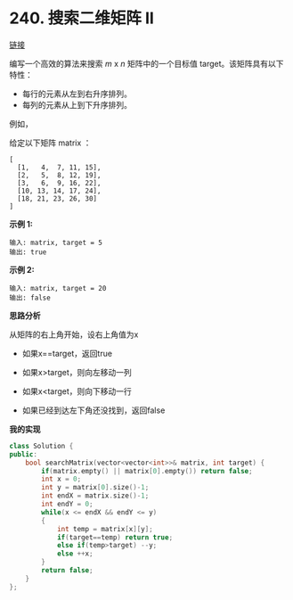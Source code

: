 # 240. 搜索二维矩阵 II

[链接](https://leetcode-cn.com/problems/search-a-2d-matrix-ii/description/)

编写一个高效的算法来搜索 *m* x *n* 矩阵中的一个目标值 target。该矩阵具有以下特性：

- 每行的元素从左到右升序排列。
- 每列的元素从上到下升序排列。

例如，

给定以下矩阵 matrix ：

```
[
  [1,   4,  7, 11, 15],
  [2,   5,  8, 12, 19],
  [3,   6,  9, 16, 22],
  [10, 13, 14, 17, 24],
  [18, 21, 23, 26, 30]
]
```

**示例 1:**

```
输入: matrix, target = 5
输出: true
```

**示例 2:**

```
输入: matrix, target = 20
输出: false
```

**思路分析**

从矩阵的右上角开始，设右上角值为x

- 如果x==target，返回true

- 如果x>target，则向左移动一列
- 如果x<target，则向下移动一行
- 如果已经到达左下角还没找到，返回false

**我的实现**

```c++
class Solution {
public:
    bool searchMatrix(vector<vector<int>>& matrix, int target) {
        if(matrix.empty() || matrix[0].empty()) return false;
        int x = 0;
        int y = matrix[0].size()-1;
        int endX = matrix.size()-1;
        int endY = 0;
        while(x <= endX && endY <= y)
        {
            int temp = matrix[x][y];
            if(target==temp) return true;
            else if(temp>target) --y;
            else ++x;
        }
        return false;
    }
};
```

